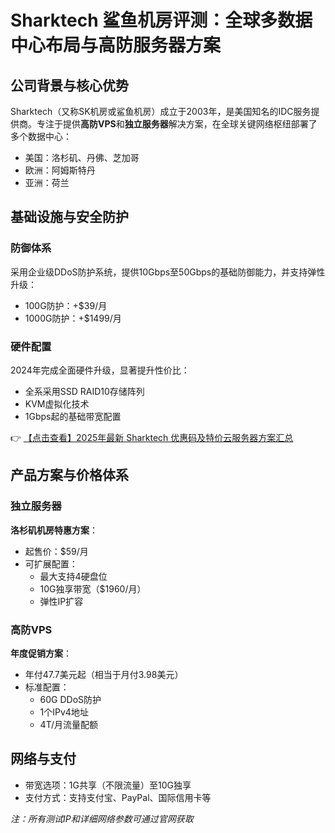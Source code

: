 # Sharktech 鲨鱼机房评测：全球多数据中心布局与高防服务器方案

## 公司背景与核心优势

Sharktech（又称SK机房或鲨鱼机房）成立于2003年，是美国知名的IDC服务提供商。专注于提供**高防VPS**和**独立服务器**解决方案，在全球关键网络枢纽部署了多个数据中心：

- 美国：洛杉矶、丹佛、芝加哥
- 欧洲：阿姆斯特丹
- 亚洲：荷兰

## 基础设施与安全防护

### 防御体系
采用企业级DDoS防护系统，提供10Gbps至50Gbps的基础防御能力，并支持弹性升级：
- 100G防护：+$39/月
- 1000G防护：+$1499/月

### 硬件配置
2024年完成全面硬件升级，显著提升性价比：
- 全系采用SSD RAID10存储阵列
- KVM虚拟化技术
- 1Gbps起的基础带宽配置

👉 [【点击查看】2025年最新 Sharktech 优惠码及特价云服务器方案汇总](https://bit.ly/Sharktech)

## 产品方案与价格体系

### 独立服务器
**洛杉矶机房特惠方案**：
- 起售价：$59/月
- 可扩展配置：
  - 最大支持4硬盘位
  - 10G独享带宽（$1960/月）
  - 弹性IP扩容

### 高防VPS
**年度促销方案**：
- 年付47.7美元起（相当于月付3.98美元）
- 标准配置：
  - 60G DDoS防护
  - 1个IPv4地址
  - 4T/月流量配额

## 网络与支付
- 带宽选项：1G共享（不限流量）至10G独享
- 支付方式：支持支付宝、PayPal、国际信用卡等

*注：所有测试IP和详细网络参数可通过官网获取*